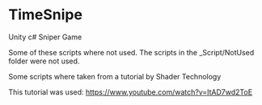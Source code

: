 # TimeSnipe
Unity c# Sniper Game

Some of these scripts where not used.
The scripts in the _Script/NotUsed folder were not used.

Some scripts where taken from a tutorial by Shader Technology

This tutorial was used: https://www.youtube.com/watch?v=ItAD7wd2ToE

